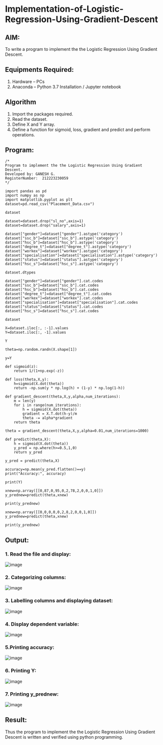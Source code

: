 # Implementation-of-Logistic-Regression-Using-Gradient-Descent

## AIM:
To write a program to implement the the Logistic Regression Using Gradient Descent.

## Equipments Required:
1. Hardware – PCs
2. Anaconda – Python 3.7 Installation / Jupyter notebook

## Algorithm
1. Import the packages required.
2. Read the dataset.
3. Define X and Y array.
4. Define a function for sigmoid, loss, gradient and predict and perform operations.
## Program:
```
/*
Program to implement the the Logistic Regression Using Gradient Descent.
Developed by: GANESH G. 
RegisterNumber:  212223230059
*/

import pandas as pd
import numpy as np
import matplotlib.pyplot as plt
dataset=pd.read_csv("Placement_Data.csv")

dataset

dataset=dataset.drop("sl_no",axis=1)
dataset=dataset.drop("salary",axis=1)

dataset["gender"]=dataset["gender"].astype('category')
dataset["ssc_b"]=dataset["ssc_b"].astype('category')
dataset["hsc_b"]=dataset["hsc_b"].astype('category')
dataset["degree_t"]=dataset["degree_t"].astype('category')
dataset["workex"]=dataset["workex"].astype('category')
dataset["specialisation"]=dataset["specialisation"].astype('category')
dataset["status"]=dataset["status"].astype('category')
dataset["hsc_s"]=dataset["hsc_s"].astype('category')

dataset.dtypes

dataset["gender"]=dataset["gender"].cat.codes
dataset["ssc_b"]=dataset["ssc_b"].cat.codes
dataset["hsc_b"]=dataset["hsc_b"].cat.codes
dataset["degree_t"]=dataset["degree_t"].cat.codes
dataset["workex"]=dataset["workex"].cat.codes
dataset["specialisation"]=dataset["specialisation"].cat.codes
dataset["status"]=dataset["status"].cat.codes
dataset["hsc_s"]=dataset["hsc_s"].cat.codes

dataset

X=dataset.iloc[:, :-1].values
Y=dataset.iloc[:, -1].values

Y

theta=np.random.randn(X.shape[1])

y=Y

def sigmoid(z):
    return 1/(1+np.exp(-z))

def loss(theta,X,y):
    h=sigmoid(X.dot(theta))
    return -np.sum(y * np.log(h) + (1-y) * np.log(1-h))

def gradient_descent(theta,X,y,alpha,num_iterations):
    m = len(y)
    for i in range(num_iterations):
        h = sigmoid(X.dot(theta))
        gradient = X.T.dot(h-y)/m
        theta -= alpha*gradient
    return theta
    
theta = gradient_descent(theta,X,y,alpha=0.01,num_iterations=1000)

def predict(theta,X):
    h = sigmoid(X.dot(theta))
    y_pred = np.where(h>=0.5,1,0)
    return y_pred
    
y_pred = predict(theta,X)

accuracy=np.mean(y_pred.flatten()==y)
print("Accuracy:", accuracy)

print(Y)

xnew=np.array([[0,87,0,95,0,2,78,2,0,0,1,0]])
y_prednew=predict(theta,xnew)

print(y_prednew)

xnew=np.array([[0,0,0,0,0,2,8,2,0,0,1,0]])
y_prednew=predict(theta,xnew)

print(y_prednew)

```

## Output:

### 1. Read the file and display:
![image](https://github.com/user-attachments/assets/e3513cf0-7728-48e9-9937-7b95125c1f22)

### 2. Categorizing columns:
![image](https://github.com/user-attachments/assets/1fc21715-b2d0-4d5b-b515-6735298fb986)

### 3. Labelling columns and displaying dataset:
![image](https://github.com/user-attachments/assets/2eabefc8-6ea3-497d-a4dc-f35641b87876)

### 4. Display dependent variable:
![image](https://github.com/user-attachments/assets/690b8053-fa04-421a-85aa-2cd507d8b5a0)

### 5.Printing accuracy:
![image](https://github.com/user-attachments/assets/231e91dc-e61e-4731-8ed6-93e34ae5ba04)

### 6. Printing Y:
![image](https://github.com/user-attachments/assets/696751bc-4ff2-4fba-82f0-e98ff6afee88)

### 7. Printing y_prednew:
![image](https://github.com/user-attachments/assets/79956b0e-463e-4a3b-ba0c-b8accf6c5fa9)

## Result:
Thus the program to implement the the Logistic Regression Using Gradient Descent is written and verified using python programming.

